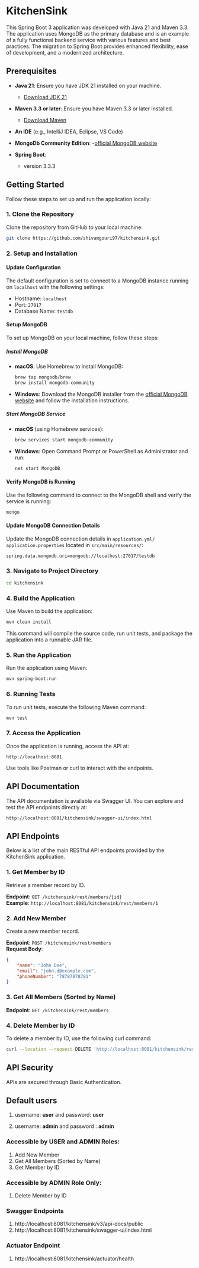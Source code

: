 
# KitchenSink

This Spring Boot 3 application was developed with Java 21 and Maven 3.3. The application uses MongoDB as the primary database and is an example of a fully functional backend service with various features and best practices. The migration to Spring Boot provides enhanced flexibility, ease of development, and a modernized architecture.

## Prerequisites

- **Java 21**: Ensure you have JDK 21 installed on your machine.
  - [Download JDK 21](https://jdk.java.net/21/)
  
- **Maven 3.3 or later**: Ensure you have Maven 3.3 or later installed.
  - [Download Maven](https://maven.apache.org/download.cgi)
  
- **An IDE** (e.g., IntelliJ IDEA, Eclipse, VS Code)

- **MongoDb Community Edition**:
   -[official MongoDB website](https://www.mongodb.com/docs/manual/tutorial/install-mongodb-on-os-x/#std-label-install-mdb-community-macos)

- **Spring Boot**:
  - version 3.3.3

## Getting Started

Follow these steps to set up and run the application locally:

### 1. Clone the Repository

Clone the repository from GitHub to your local machine:
```bash
git clone https://github.com/shivamgouri97/kitchensink.git
```

### 2. Setup and Installation

#### Update Configuration

The default configuration is set to connect to a MongoDB instance running on `localhost` with the following settings:
- Hostname: `localhost`
- Port: `27017`
- Database Name: `testdb`

#### Setup MongoDB

To set up MongoDB on your local machine, follow these steps:

##### Install MongoDB
- **macOS**: Use Homebrew to install MongoDB:
    ```bash
    brew tap mongodb/brew
    brew install mongodb-community
    ```
- **Windows**: Download the MongoDB installer from the [official MongoDB website](https://www.mongodb.com/try/download/community) and follow the installation instructions.

##### Start MongoDB Service
- **macOS** (using Homebrew services):
    ```bash
    brew services start mongodb-community
    ```
- **Windows**:
    Open Command Prompt or PowerShell as Administrator and run:
    ```bash
    net start MongoDB
    ```

#### Verify MongoDB is Running

Use the following command to connect to the MongoDB shell and verify the service is running:
```bash
mongo
```

#### Update MongoDB Connection Details

Update the MongoDB connection details in `application.yml/ application.properties` located in `src/main/resources/`:
```properties
spring.data.mongodb.uri=mongodb://localhost:27017/testdb
```

### 3. Navigate to Project Directory
```bash
cd kitchensink
```

### 4. Build the Application

Use Maven to build the application:
```bash
mvn clean install
```
This command will compile the source code, run unit tests, and package the application into a runnable JAR file.

### 5. Run the Application

Run the application using Maven:
```bash
mvn spring-boot:run
```

### 6. Running Tests

To run unit tests, execute the following Maven command:
```bash
mvn test
```

### 7. Access the Application

Once the application is running, access the API at:
```text
http://localhost:8081
```
Use tools like Postman or curl to interact with the endpoints.

## API Documentation

The API documentation is available via Swagger UI. You can explore and test the API endpoints directly at:
```text
http://localhost:8081/kitchensink/swagger-ui/index.html
```

## API Endpoints

Below is a list of the main RESTful API endpoints provided by the KitchenSink application.

### 1. Get Member by ID
Retrieve a member record by ID.

**Endpoint**: `GET /kitchensink/rest/members/{id}`  
**Example**: `http://localhost:8081/kitchensink/rest/members/1`

### 2. Add New Member
Create a new member record.

**Endpoint**: `POST /kitchensink/rest/members`  
**Request Body**:
```json
{
    "name": "John Doe",
    "email": "john.d@example.com",
    "phoneNumber": "78787878781"
}
```

### 3. Get All Members (Sorted by Name)

**Endpoint**: `GET /kitchensink/rest/members`

### 4. Delete Member by ID
To delete a member by ID, use the following curl command:
```bash
curl --location --request DELETE 'http://localhost:8081/kitchensink/rest/members/{id}' --header 'Authorization: Basic YWRtaW46YWRtaW4=' --header 'Cookie: JSESSIONID=001B7FA34313816BD7578E60584DE6D7'
```

## API Security

APIs are secured through Basic Authentication.

## Default users
1. username: **user** and password: **user**

2. username: **admin** and password : **admin**

### Accessible by USER and ADMIN Roles:
1. Add New Member
2. Get All Members (Sorted by Name)
3. Get Member by ID

### Accessible by ADMIN Role Only:
1. Delete Member by ID

### Swagger Endpoints

1. http://localhost:8081/kitchensink/v3/api-docs/public
2. http://localhost:8081/kitchensink/swagger-ui/index.html

### Actuator Endpoint

1. http://localhost:8081/kitchensink/actuator/health
  

